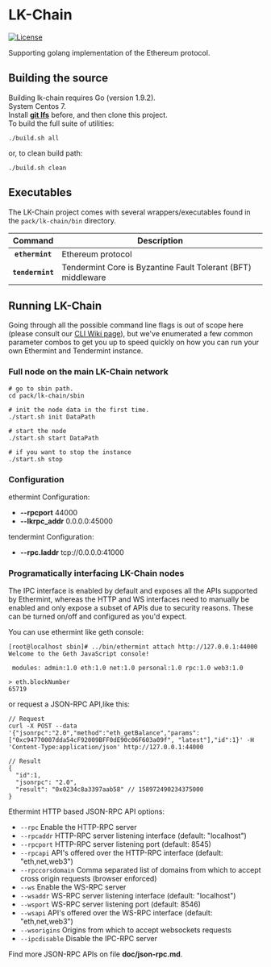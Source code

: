 # LK-Chain

[![License](https://img.shields.io/badge/license-GPLv3.0%2B-blue.svg)](https://www.gnu.org/licenses/gpl-3.0.html)

Supporting golang implementation of the Ethereum protocol.

## Building the source

Building lk-chain requires Go (version 1.9.2).  
System Centos 7.  
Install [**git lfs**](https://git-lfs.github.com/) before, and then clone this project.  
To build the full suite of utilities:

```shell
./build.sh all
```

or, to clean build path:

```shell
./build.sh clean
```

## Executables

The LK-Chain project comes with several wrappers/executables found in the `pack/lk-chain/bin` directory.

| Command         | Description |
|:---------------:|-------------|
| **`ethermint`** | Ethereum protocol |
| **`tendermint`** | Tendermint Core is Byzantine Fault Tolerant (BFT) middleware |

## Running LK-Chain

Going through all the possible command line flags is out of scope here (please consult our
[CLI Wiki page](https://github.com/ethereum/go-ethereum/wiki/Command-Line-Options)), but we've
enumerated a few common parameter combos to get you up to speed quickly on how you can run your
own Ethermint and Tendermint instance.

### Full node on the main LK-Chain network

```shell
# go to sbin path.
cd pack/lk-chain/sbin

# init the node data in the first time.
./start.sh init DataPath

# start the node
./start.sh start DataPath

# if you want to stop the instance
./start.sh stop
```

### Configuration

ethermint Configuration:

- **--rpcport** 44000
- **--lkrpc_addr** 0.0.0.0:45000

tendermint Configuration:

- **--rpc.laddr** tcp://0.0.0.0:41000

### Programatically interfacing LK-Chain nodes

The IPC interface is enabled by default and exposes all the APIs supported by Ethermint, whereas the HTTP
and WS interfaces need to manually be enabled and only expose a subset of APIs due to security reasons.
These can be turned on/off and configured as you'd expect.

You can use ethermint like geth console:

```shell
[root@localhost sbin]# ../bin/ethermint attach http://127.0.0.1:44000
Welcome to the Geth JavaScript console!

 modules: admin:1.0 eth:1.0 net:1.0 personal:1.0 rpc:1.0 web3:1.0

> eth.blockNumber
65719
```

or request a JSON-RPC API,like this:

```shell
// Request
curl -X POST --data '{"jsonrpc":"2.0","method":"eth_getBalance","params":["0xc94770007dda54cF92009BFF0dE90c06F603a09f", "latest"],"id":1}' -H 'Content-Type:application/json' http://127.0.0.1:44000

// Result
{
  "id":1,
  "jsonrpc": "2.0",
  "result": "0x0234c8a3397aab58" // 158972490234375000
}
```

Ethermint HTTP based JSON-RPC API options:

- `--rpc` Enable the HTTP-RPC server
- `--rpcaddr` HTTP-RPC server listening interface (default: "localhost")
- `--rpcport` HTTP-RPC server listening port (default: 8545)
- `--rpcapi` API's offered over the HTTP-RPC interface (default: "eth,net,web3")
- `--rpccorsdomain` Comma separated list of domains from which to accept cross origin requests (browser enforced)
- `--ws` Enable the WS-RPC server
- `--wsaddr` WS-RPC server listening interface (default: "localhost")
- `--wsport` WS-RPC server listening port (default: 8546)
- `--wsapi` API's offered over the WS-RPC interface (default: "eth,net,web3")
- `--wsorigins` Origins from which to accept websockets requests
- `--ipcdisable` Disable the IPC-RPC server

Find more JSON-RPC APIs on file **doc/json-rpc.md**.
